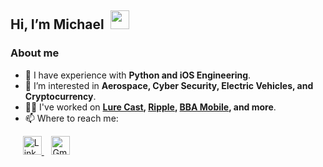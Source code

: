 <h2 align="left" dir="auto">Hi, I’m Michael&nbsp;&nbsp;<img width="30" src="https://user-images.githubusercontent.com/59615799/163063657-5f348a14-fbd9-4c84-b087-d56ba297f774.gif"></h2>

### About me

- 🚀 I have experience with **Python and iOS Engineering**.
- 👀 I’m interested in **Aerospace, Cyber Security, Electric Vehicles, and Cryptocurrency**.
- 👨‍💻 I've worked on **[Lure Cast](lurecastapp.com), [Ripple](rippleapp.com), [BBA Mobile](burrburton.org), and more**.
- 📫 Where to reach me:

<div align="left" dir="auto">
  &nbsp;&nbsp;&nbsp;&nbsp;
  <a href="https://www.linkedin.com/in/michaelalfan0/" target="_blank" rel="noopener noreferrer">
    <img alt="LinkedIn Logo" height="30" src="https://user-images.githubusercontent.com/59615799/163059735-206b3ccf-b520-453e-af90-2b0f6f09743a.png">
  </a>
  &nbsp;&nbsp;
  <a href="mailto:michaelalfano2004@gmail.com" target="_blank" rel="noopener noreferrer">
    <img alt="Gmail Icon" height="30" src="https://user-images.githubusercontent.com/59615799/163060515-68f51255-4d3f-4af8-8fec-3ea14bb17740.png">
  </a>
</div>
